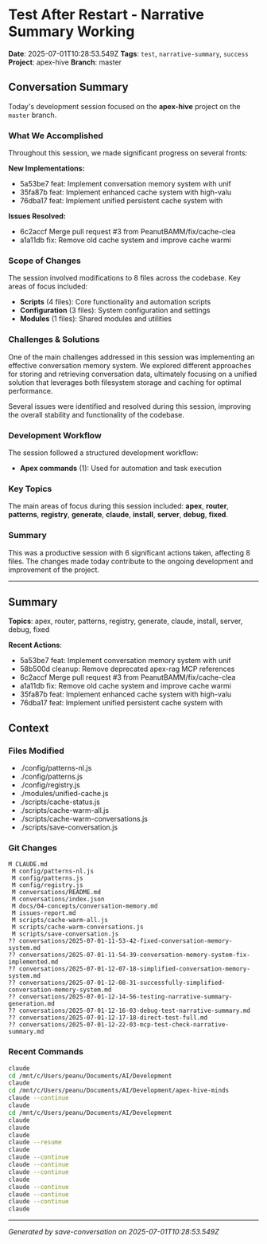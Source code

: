 # Test After Restart - Narrative Summary Working

**Date**: 2025-07-01T10:28:53.549Z
**Tags**: `test`, `narrative-summary`, `success`
**Project**: apex-hive
**Branch**: master

## Conversation Summary

Today's development session focused on the **apex-hive** project on the `master` branch.

### What We Accomplished

Throughout this session, we made significant progress on several fronts:

**New Implementations:**
- 5a53be7 feat: Implement conversation memory system with unif
- 35fa87b feat: Implement enhanced cache system with high-valu
- 76dba17 feat: Implement unified persistent cache system with

**Issues Resolved:**
- 6c2accf Merge pull request #3 from PeanutBAMM/fix/cache-clea
- a1a11db fix: Remove old cache system and improve cache warmi

### Scope of Changes

The session involved modifications to 8 files across the codebase. Key areas of focus included:

- **Scripts** (4 files): Core functionality and automation scripts
- **Configuration** (3 files): System configuration and settings
- **Modules** (1 files): Shared modules and utilities

### Challenges & Solutions

One of the main challenges addressed in this session was implementing an effective conversation memory system. We explored different approaches for storing and retrieving conversation data, ultimately focusing on a unified solution that leverages both filesystem storage and caching for optimal performance.

Several issues were identified and resolved during this session, improving the overall stability and functionality of the codebase.

### Development Workflow

The session followed a structured development workflow:

- **Apex commands** (1): Used for automation and task execution

### Key Topics

The main areas of focus during this session included: **apex**, **router**, **patterns**, **registry**, **generate**, **claude**, **install**, **server**, **debug**, **fixed**.

### Summary

This was a productive session with 6 significant actions taken, affecting 8 files. The changes made today contribute to the ongoing development and improvement of the project.

---

## Summary

**Topics**: apex, router, patterns, registry, generate, claude, install, server, debug, fixed

**Recent Actions**:
- 5a53be7 feat: Implement conversation memory system with unif
- 58b500d cleanup: Remove deprecated apex-rag MCP references
- 6c2accf Merge pull request #3 from PeanutBAMM/fix/cache-clea
- a1a11db fix: Remove old cache system and improve cache warmi
- 35fa87b feat: Implement enhanced cache system with high-valu
- 76dba17 feat: Implement unified persistent cache system with

## Context

### Files Modified

- ./config/patterns-nl.js
- ./config/patterns.js
- ./config/registry.js
- ./modules/unified-cache.js
- ./scripts/cache-status.js
- ./scripts/cache-warm-all.js
- ./scripts/cache-warm-conversations.js
- ./scripts/save-conversation.js

### Git Changes

```
M CLAUDE.md
 M config/patterns-nl.js
 M config/patterns.js
 M config/registry.js
 M conversations/README.md
 M conversations/index.json
 M docs/04-concepts/conversation-memory.md
 M issues-report.md
 M scripts/cache-warm-all.js
 M scripts/cache-warm-conversations.js
 M scripts/save-conversation.js
?? conversations/2025-07-01-11-53-42-fixed-conversation-memory-system.md
?? conversations/2025-07-01-11-54-39-conversation-memory-system-fix-implemented.md
?? conversations/2025-07-01-12-07-18-simplified-conversation-memory-system.md
?? conversations/2025-07-01-12-08-31-successfully-simplified-conversation-memory-system.md
?? conversations/2025-07-01-12-14-56-testing-narrative-summary-generation.md
?? conversations/2025-07-01-12-16-03-debug-test-narrative-summary.md
?? conversations/2025-07-01-12-17-18-direct-test-full.md
?? conversations/2025-07-01-12-22-03-mcp-test-check-narrative-summary.md
```

### Recent Commands

```bash
claude
cd /mnt/c/Users/peanu/Documents/AI/Development
claude
cd /mnt/c/Users/peanu/Documents/AI/Development/apex-hive-minds
claude --continue
claude
cd /mnt/c/Users/peanu/Documents/AI/Development
claude
claude
claude
claude --resume
claude
claude --continue
claude --continue
claude --continue
claude
claude --continue
claude --continue
claude --continue
claude
```

---

*Generated by save-conversation on 2025-07-01T10:28:53.549Z*
